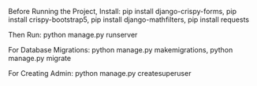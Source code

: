 Before Running the Project,
Install:
pip install django-crispy-forms,
pip install crispy-bootstrap5,
pip install django-mathfilters,
pip install requests

Then Run:
python manage.py runserver

For Database Migrations:
python manage.py makemigrations,
python manage.py migrate

For Creating Admin:
python manage.py createsuperuser
